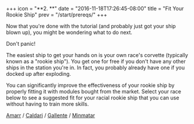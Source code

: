 +++ icon = "**2. **" date = "2016-11-18T17:26:45-08:00" title = "Fit Your Rookie Ship" prev = "/start/prereqs/" +++

Now that you're done with the tutorial (and probably just got your ship blown up), you might be wondering what to do next.

Don't panic!

The easiest ship to get your hands on is your own race's corvette (typically known as a "rookie ship"). You get one for free if you don't have any other ships in the station you're in. In fact, you probably already have one if you docked up after exploding.

You can significantly improve the effectiveness of your rookie ship by properly fitting it with modules bought from the market. Select your race below to see a suggested fit for your racial rookie ship that you can use without having to train more skills.

[Amarr](/rookie-fitting/amarr/) / [Caldari](/rookie-fitting/caldari/) / [Gallente](/rookie-fitting/gallente/) / [Minmatar](/rookie-fitting/minmatar/)